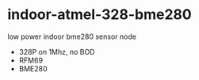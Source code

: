 # indoor-atmel-328-bme280
low power indoor bme280 sensor node



  * 328P on 1Mhz, no BOD
  * RFM69
  * BME280
